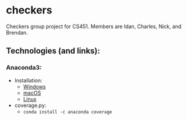 # checkers
Checkers group project for CS451.
Members are Idan, Charles, Nick, and Brendan.

## Technologies (and links):
### Anaconda3:
* Installation:
  * [Windows](https://repo.anaconda.com/archive/Anaconda3-2019.03-Windows-x86_64.exe "Anaconda3 Windows")
  * [macOS](https://repo.anaconda.com/archive/Anaconda3-2019.03-MacOSX-x86_64.pkg "Anaconda3 Mac")
  * [Linux](https://repo.anaconda.com/archive/Anaconda3-2019.03-Linux-x86_64.sh "Anaconda3 Linux")
* coverage.py:
  * `conda install -c anaconda coverage`
